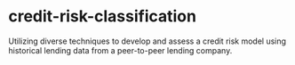 # credit-risk-classification
Utilizing diverse techniques to develop and assess a credit risk model using historical lending data from a peer-to-peer lending company.
